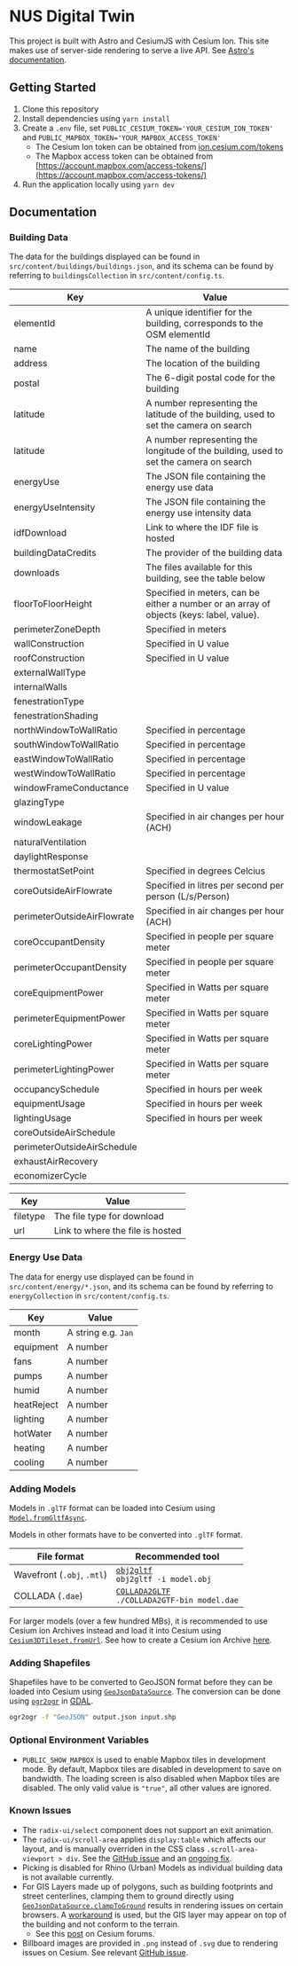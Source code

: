 # NUS Digital Twin

This project is built with Astro and CesiumJS with Cesium Ion. This site makes use of server-side rendering to serve a live API. See [Astro's documentation](https://docs.astro.build/en/guides/server-side-rendering/#enable-on-demand-server-rendering).

## Getting Started

1. Clone this repository
2. Install dependencies using `yarn install`
3. Create a `.env` file, set `PUBLIC_CESIUM_TOKEN='YOUR_CESIUM_ION_TOKEN'` and `PUBLIC_MAPBOX_TOKEN='YOUR_MAPBOX_ACCESS_TOKEN'`
   - The Cesium Ion token can be obtained from [ion.cesium.com/tokens](https://ion.cesium.com/tokens)
   - The Mapbox access token can be obtained from [https://account.mapbox.com/access-tokens/](https://account.mapbox.com/access-tokens/)
4. Run the application locally using `yarn dev`

## Documentation

### Building Data

The data for the buildings displayed can be found in `src/content/buildings/buildings.json`, and its schema can be found by referring to `buildingsCollection` in `src/content/config.ts`.

| Key                         | Value                                                                                    |
| --------------------------- | ---------------------------------------------------------------------------------------- |
| elementId                   | A unique identifier for the building, corresponds to the OSM elementId                   |
| name                        | The name of the building                                                                 |
| address                     | The location of the building                                                             |
| postal                      | The 6-digit postal code for the building                                                 |
| latitude                    | A number representing the latitude of the building, used to set the camera on search     |
| latitude                    | A number representing the longitude of the building, used to set the camera on search    |
| energyUse                   | The JSON file containing the energy use data                                             |
| energyUseIntensity          | The JSON file containing the energy use intensity data                                   |
| idfDownload                 | Link to where the IDF file is hosted                                                     |
| buildingDataCredits         | The provider of the building data                                                        |
| downloads                   | The files available for this building, see the table below                               |
| floorToFloorHeight          | Specified in meters, can be either a number or an array of objects (keys: label, value). |
| perimeterZoneDepth          | Specified in meters                                                                      |
| wallConstruction            | Specified in U value                                                                     |
| roofConstruction            | Specified in U value                                                                     |
| externalWallType            |                                                                                          |
| internalWalls               |                                                                                          |
| fenestrationType            |                                                                                          |
| fenestrationShading         |                                                                                          |
| northWindowToWallRatio      | Specified in percentage                                                                  |
| southWindowToWallRatio      | Specified in percentage                                                                  |
| eastWindowToWallRatio       | Specified in percentage                                                                  |
| westWindowToWallRatio       | Specified in percentage                                                                  |
| windowFrameConductance      | Specified in U value                                                                     |
| glazingType                 |                                                                                          |
| windowLeakage               | Specified in air changes per hour (ACH)                                                  |
| naturalVentilation          |                                                                                          |
| daylightResponse            |                                                                                          |
| thermostatSetPoint          | Specified in degrees Celcius                                                             |
| coreOutsideAirFlowrate      | Specified in litres per second per person (L/s/Person)                                   |
| perimeterOutsideAirFlowrate | Specified in air changes per hour (ACH)                                                  |
| coreOccupantDensity         | Specified in people per square meter                                                     |
| perimeterOccupantDensity    | Specified in people per square meter                                                     |
| coreEquipmentPower          | Specified in Watts per square meter                                                      |
| perimeterEquipmentPower     | Specified in Watts per square meter                                                      |
| coreLightingPower           | Specified in Watts per square meter                                                      |
| perimeterLightingPower      | Specified in Watts per square meter                                                      |
| occupancySchedule           | Specified in hours per week                                                              |
| equipmentUsage              | Specified in hours per week                                                              |
| lightingUsage               | Specified in hours per week                                                              |
| coreOutsideAirSchedule      |                                                                                          |
| perimeterOutsideAirSchedule |                                                                                          |
| exhaustAirRecovery          |                                                                                          |
| economizerCycle             |                                                                                          |

| Key      | Value                            |
| -------- | -------------------------------- |
| filetype | The file type for download       |
| url      | Link to where the file is hosted |

### Energy Use Data

The data for energy use displayed can be found in `src/content/energy/*.json`, and its schema can be found by referring to `energyCollection` in `src/content/config.ts`.

| Key        | Value               |
| ---------- | ------------------- |
| month      | A string e.g. `Jan` |
| equipment  | A number            |
| fans       | A number            |
| pumps      | A number            |
| humid      | A number            |
| heatReject | A number            |
| lighting   | A number            |
| hotWater   | A number            |
| heating    | A number            |
| cooling    | A number            |

### Adding Models

Models in `.glTF` format can be loaded into Cesium using [`Model.fromGltfAsync`](https://cesium.com/learn/ion-sdk/ref-doc/Model.html#.fromGltfAsync).

Models in other formats have to be converted into `.glTF` format.

| File format                | Recommended tool                                                                                |
| -------------------------- | ----------------------------------------------------------------------------------------------- |
| Wavefront (`.obj`, `.mtl`) | [`obj2gltf`](https://github.com/CesiumGS/obj2gltf)<br>`obj2gltf -i model.obj`                   |
| COLLADA (`.dae`)           | [`COLLADA2GLTF`](https://github.com/KhronosGroup/COLLADA2GLTF)<br>`./COLLADA2GTF-bin model.dae` |

For larger models (over a few hundred MBs), it is recommended to use Cesium ion Archives instead and load it into Cesium using [`Cesium3DTileset.fromUrl`](https://cesium.com/learn/ion-sdk/ref-doc/Cesium3DTileset.html#.fromUrl). See how to create a Cesium ion Archive [here](https://cesium.com/learn/ion/cesium-ion-archives-and-exports/).

### Adding Shapefiles

Shapefiles have to be converted to GeoJSON format before they can be loaded into Cesium using [`GeoJsonDataSource`](https://cesium.com/learn/ion-sdk/ref-doc/GeoJsonDataSource.html). The conversion can be done using [`ogr2ogr`](https://gdal.org/programs/ogr2ogr.html) in [GDAL](https://gdal.org/).

```bash
ogr2ogr -f "GeoJSON" output.json input.shp
```

### Optional Environment Variables

- `PUBLIC_SHOW_MAPBOX` is used to enable Mapbox tiles in development mode. By default, Mapbox tiles are disabled in development to save on bandwidth. The loading screen is also disabled when Mapbox tiles are disabled. The only valid value is `"true"`, all other values are ignored.

### Known Issues

- The `radix-ui/select` component does not support an exit animation.
- The `radix-ui/scroll-area` applies `display:table` which affects our layout, and is manually overriden in the CSS class `.scroll-area-viewport > div`. See the [GitHub issue](https://github.com/radix-ui/primitives/issues/926) and an [ongoing fix](https://github.com/radix-ui/primitives/pull/2945).
- Picking is disabled for Rhino (Urban) Models as individual building data is not available currently.
- For GIS Layers made up of polygons, such as building footprints and street centerlines, clamping them to ground directly using [`GeoJsonDataSource.clampToGround`](https://cesium.com/learn/ion-sdk/ref-doc/GeoJsonDataSource.html?classFilter=geojson#.clampToGround) results in rendering issues on certain browsers. A [workaround](https://github.com/City-Syntax/nus-digital-twin/pull/74) is used, but the GIS layer may appear on top of the building and not conform to the terrain.
  - See this [post](https://community.cesium.com/t/macos-driver-bug-for-small-clamp-to-ground-polygons/24277) on Cesium forums.
- Billboard images are provided in `.png` instead of `.svg` due to rendering issues on Cesium. See relevant [GitHub issue](https://github.com/CesiumGS/cesium/issues/4235).

